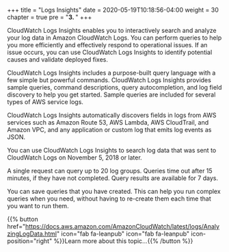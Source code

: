 +++
title = "Logs Insights"
date = 2020-05-19T10:18:56-04:00
weight = 30
chapter = true
pre = "<b>3. </b>"
+++

CloudWatch Logs Insights enables you to interactively search and analyze your log data in Amazon CloudWatch Logs. You can perform queries to help you more efficiently and effectively respond to operational issues. If an issue occurs, you can use CloudWatch Logs Insights to identify potential causes and validate deployed fixes.

CloudWatch Logs Insights includes a purpose-built query language with a few simple but powerful commands. CloudWatch Logs Insights provides sample queries, command descriptions, query autocompletion, and log field discovery to help you get started. Sample queries are included for several types of AWS service logs.

CloudWatch Logs Insights automatically discovers fields in logs from AWS services such as Amazon Route 53, AWS Lambda, AWS CloudTrail, and Amazon VPC, and any application or custom log that emits log events as JSON.

You can use CloudWatch Logs Insights to search log data that was sent to CloudWatch Logs on November 5, 2018 or later.

A single request can query up to 20 log groups. Queries time out after 15 minutes, if they have not completed. Query results are available for 7 days.

You can save queries that you have created. This can help you run complex queries when you need, without having to re-create them each time that you want to run them.


{{% button href="https://docs.aws.amazon.com/AmazonCloudWatch/latest/logs/AnalyzingLogData.html" icon="fab fa-leanpub" icon="fab fa-leanpub" icon-position="right"  %}}Learn more about this topic...{{% /button %}}
